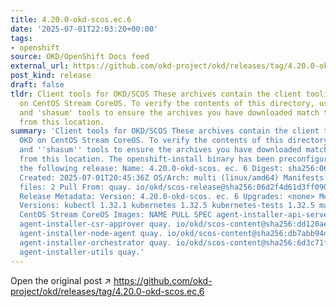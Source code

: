 ```yaml
---
title: 4.20.0-okd-scos.ec.6
date: '2025-07-01T22:03:20+00:00'
tags:
- openshift
source: OKD/OpenShift Docs feed
external_url: https://github.com/okd-project/okd/releases/tag/4.20.0-okd-scos.ec.6
post_kind: release
draft: false
tldr: Client tools for OKD/SCOS These archives contain the client tooling for OKD
  on CentOS Stream CoreOS. To verify the contents of this directory, use the 'gpg'
  and 'shasum' tools to ensure the archives you have downloaded match those published
  from this location.
summary: 'Client tools for OKD/SCOS These archives contain the client tooling for
  OKD on CentOS Stream CoreOS. To verify the contents of this directory, use the ''gpg''
  and ''shasum'' tools to ensure the archives you have downloaded match those published
  from this location. The openshift-install binary has been preconfigured to install
  the following release: Name: 4.20.0-okd-scos. ec. 6 Digest: sha256:06d2f4d61d3ff09022218cbac9078b48647d68ffd486415af0b0639898b1ba97
  Created: 2025-07-01T20:45:36Z OS/Arch: multi (linux/amd64) Manifests: 773 Metadata
  files: 2 Pull From: quay. io/okd/scos-release@sha256:06d2f4d61d3ff09022218cbac9078b48647d68ffd486415af0b0639898b1ba97
  Release Metadata: Version: 4.20.0-okd-scos. ec. 6 Upgrades: <none> Metadata: Component
  Versions: kubectl 1.32.1 kubernetes 1.32.5 kubernetes-tests 1.32.5 machine-os 9.0.20250611-0
  CentOS Stream CoreOS Images: NAME PULL SPEC agent-installer-api-server quay. io/okd/scos-content@sha256:e83acd432e743003e73d6558cbf7b0ac7c9127b5cb5a9f26c360d268f310b078
  agent-installer-csr-approver quay. io/okd/scos-content@sha256:dd120aef058e8252a2e6d7b67cdde02f8ea138cc2be11bb3c6dbfb1dc091d6f2
  agent-installer-node-agent quay. io/okd/scos-content@sha256:db7abb94d8703deba7575232f172463b7d4623223c11b11c1c164d2cfabf0a0b
  agent-installer-orchestrator quay. io/okd/scos-content@sha256:6d3c71f7fe4aee4e79ce050a320776f89949e9bad65566c51baffd1de1a8681b
  agent-installer-utils quay.'
---
```

Open the original post ↗ https://github.com/okd-project/okd/releases/tag/4.20.0-okd-scos.ec.6
